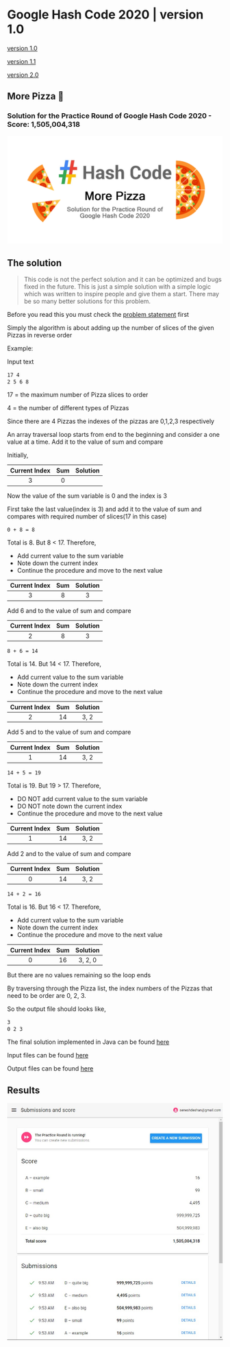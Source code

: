 # Google Hash Code 2020 | version 1.0
[version 1.0](https://github.com/senesh-deshan/Google-Hash-Code-2020/tree/master)

[version 1.1](https://github.com/senesh-deshan/Google-Hash-Code-2020/tree/v1)

[version 2.0](https://github.com/senesh-deshan/Google-Hash-Code-2020/tree/v2)


## More Pizza 🍕
### Solution for the Practice Round of Google Hash Code 2020 - Score: 1,505,004,318

<img src="Images/More Pizza.jpg">

## The solution

> This code is not the perfect solution and it can be optimized and bugs fixed in the future.
This is just a simple solution with a simple logic which was written to inspire people and give them a start. There may be so many better solutions for this problem.

Before you read this you must check the [problem statement](Problem/slice.pdf) first

Simply the algorithm is about adding up the number of slices of the given Pizzas in reverse order

Example:

Input text
```
17 4
2 5 6 8
```
17 = the maximum number of Pizza slices to order

4  = the number of different types of Pizzas

Since there are 4 Pizzas the indexes of the pizzas are 0,1,2,3 respectively

An array traversal loop starts from end to the beginning and consider a one value at a time. Add it to the value of sum and compare

Initially,

| Current Index | Sum    | Solution |
| :-----------: |:------:| :-------:|
|       3       |   0    |          |

Now the value of the sum variable is 0 and the index is 3

First take the last value(index is 3) and add it to the value of sum and compares with required number of slices(17 in this case)
```
0 + 8 = 8
```
Total is 8. But 8 < 17. Therefore,
- Add current value to the sum variable
- Note down the current index
- Continue the procedure and move to the next value

| Current Index | Sum    | Solution |
| :-----------: |:------:| :-------:|
|       3       |   8    |   3      |

Add 6 and to the value of sum and compare

| Current Index | Sum    | Solution |
| :-----------: |:------:| :-------:|
|       2       |   8    |   3      |
```
8 + 6 = 14
```
Total is 14. But 14 < 17. Therefore,
- Add current value to the sum variable
- Note down the current index
- Continue the procedure and move to the next value

| Current Index | Sum    | Solution |
| :-----------: |:------:| :-------:|
|       2       |  14    |  3, 2    |

Add 5 and to the value of sum and compare

| Current Index | Sum    | Solution |
| :-----------: |:------:| :-------:|
|       1       |  14    |  3, 2    |
```
14 + 5 = 19
```
Total is 19. But 19 > 17. Therefore,
- DO NOT add current value to the sum variable
- DO NOT note down the current index
- Continue the procedure and move to the next value

| Current Index | Sum    | Solution |
| :-----------: |:------:| :-------:|
|       1       |  14    |  3, 2    |

Add 2 and to the value of sum and compare

| Current Index | Sum    | Solution |
| :-----------: |:------:| :-------:|
|       0       |  14    |  3, 2    |

```
14 + 2 = 16
```
Total is 16. But 16 < 17. Therefore,
- Add current value to the sum variable
- Note down the current index
- Continue the procedure and move to the next value

| Current Index | Sum    | Solution |
| :-----------: |:------:| :-------:|
|       0       |  16    |3, 2, 0   |

But there are no values remaining so the loop ends

By traversing through the Pizza list, the index numbers of the Pizzas that need to be order are 0, 2, 3.

So the output file should looks like,

```
3
0 2 3
```

The final solution implemented in Java can be found [here](Solution/Solution.java)

Input files can be found [here](Input/)

Output files can be found [here](Output/)


## Results

<img src="Images/Results.jpg">

